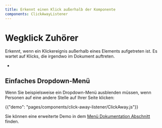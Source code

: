 ```yaml
---
title: Erkennt einen Klick außerhalb der Komponente
components: ClickAwayListener
---
```


# Wegklick Zuhörer

<p class="description">Erkennt, wenn ein Klickereignis außerhalb eines Elements aufgetreten ist. Es wartet auf Klicks, die irgendwo im Dokument auftreten.</p>

- 

## Einfaches Dropdown-Menü

Wenn Sie beispielsweise ein Dropdown-Menü ausblenden müssen, wenn Personen auf eine andere Stelle auf Ihrer Seite klicken:

{{"demo": "pages/components/click-away-listener/ClickAway.js"}}

Sie können eine erweiterte Demo in dem [Menü Dokumentation Abschnitt](/components/menus/#menulist-composition) finden.